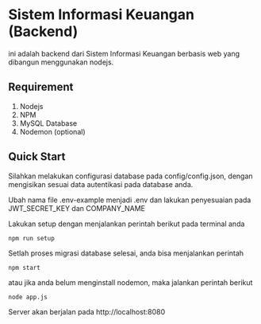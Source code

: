 # Sistem Informasi Keuangan (Backend)

ini adalah backend dari Sistem Informasi Keuangan berbasis web yang dibangun menggunakan nodejs.

## Requirement

1. Nodejs
2. NPM
3. MySQL Database
4. Nodemon (optional)

## Quick Start

Silahkan melakukan configurasi database pada config/config.json, dengan mengisikan sesuai data autentikasi pada database anda.

Ubah nama file .env-example menjadi .env dan lakukan penyesuaian pada JWT_SECRET_KEY dan COMPANY_NAME

Lakukan setup dengan menjalankan perintah berikut pada terminal anda

```
npm run setup
```

Setlah proses migrasi database selesai, anda bisa menjalankan perintah

```
npm start
```

atau jika anda belum menginstall nodemon, maka jalankan perintah berikut

```
node app.js
```

Server akan berjalan pada http://localhost:8080
